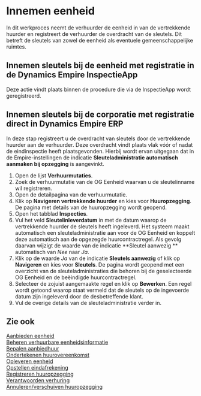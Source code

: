 # Innemen eenheid

In dit werkproces neemt de verhuurder de eenheid in van de vertrekkende huurder en registreert de verhuurder de overdracht van de sleutels. Dit betreft de sleutels van zowel de eenheid als eventuele gemeenschappelijke ruimtes.

## Innemen sleutels bij de eenheid met registratie in de Dynamics Empire InspectieApp 
Deze actie vindt plaats binnen de procedure die via de InspectieApp wordt geregistreerd.

## Innemen sleutels bij de corporatie met registratie direct in Dynamics Empire ERP 
In deze stap registreert u de overdracht van sleutels door de vertrekkende huurder aan de verhuurder. Deze overdracht vindt plaats vlak vóór of nadat de eindinspectie heeft plaatsgevonden. Hierbij wordt ervan uitgegaan dat in de Empire-instellingen de indicatie **Sleuteladministratie automatisch aanmaken bij opzegging** is aangevinkt. 
 
1. Open de lijst **Verhuurmutaties**. 
2. Zoek de verhuurmutatie van de OG Eenheid waarvan u de sleutelinname wil registreren. 
3. Open de detailpagina van de verhuurmutatie. 
4. Klik op **Navigeren vertrekkende huurder** en kies voor **Huuropzegging**. De pagina met details van de huuropzegging wordt geopend. 
5. Open het tabblad **Inspecties**. 
6. Vul het veld **Sleutelinleverdatum** in met de datum waarop de vertrekkende huurder de sleutels heeft ingeleverd.  Het systeem maakt automatisch een sleuteladministratie aan voor de OG Eenheid en koppelt deze automatisch aan de opgezegde huurcontractregel. Als gevolg daarvan wijzigt de waarde van de indicatie **Sleutel aanwezig ** automatisch van *Nee* naar *Ja*. 
7. Klik op de waarde *Ja* van de indicatie **Sleutels aanwezig** of klik op **Navigeren** en kies voor **Sleutels**. De pagina wordt geopend met een overzicht van de sleuteladministraties die behoren bij de geselecteerde OG Eenheid en de beëindigde huurcontractregel. 
8. Selecteer de zojuist aangemaakte regel en klik op **Bewerken**. Een regel wordt getoond waarop staat vermeld dat de sleutels op de ingevoerde datum zijn ingeleverd door de desbetreffende klant. 
9. Vul de overige details van de sleuteladministratie verder in. 

## Zie ook

[Aanbieden eenheid](../aanbieden-eenheid/)  
[Beheren verhuurbare eenheidsinformatie](../beheren-verhuurbare-eenheidsinformatie/)  
[Bepalen aanbiedhuur](../bepalen-aanbiedhuur/)  
[Ondertekenen huurovereenkomst](../ondertekenen-huurovereenkomst/)  
[Opleveren eenheid](../opleveren-eenheid/)  
[Opstellen eindafrekening](../opstellen-eindafrekening/)  
[Registreren huuropzegging](../registreren-huuropzegging/)  
[Verantwoorden verhuring](../verantwoorden-verhuring/)  
[Annuleren/verschuiven huuropzegging](../annuleren-verschuiven-huuropzegging/)
